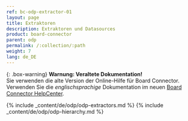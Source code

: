 ```yaml
---
ref: bc-odp-extractor-01
layout: page
title: Extraktoren
description: Extraktoren und Datasources
product: board-connector
parent: odp
permalink: /:collection/:path
weight: 7
lang: de_DE
---
```


{: .box-warning}
**Warnung: Veraltete Dokumentation!** <br>
Sie verwenden die alte Version der Online-Hilfe für Board Connector.<br>
Verwenden Sie die *englischsprachige* Dokumentation im neuen [Board Connector HelpCenter](https://helpcenter.theobald-software.com/board-connector/documentation/introduction/).

{% include _content/de/odp/odp-extractors.md %} 
{% include _content/de/odp/odp-hierarchy.md %} 